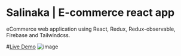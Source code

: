 # Salinaka | E-commerce react app
eCommerce web application using React, Redux, Redux-observable, Firebase and Tailwindcss.

#[Live Demo](https://ecommerce-app-beta-plum.vercel.app)
![image](https://user-images.githubusercontent.com/112856770/207569358-de4d0eba-8c1b-4d73-929e-ce1fa369c2f2.png)

